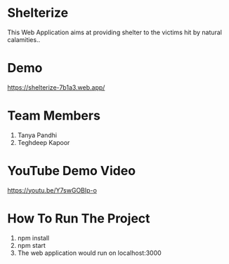 # Shelterize
This Web Application aims at providing shelter to the victims hit by natural calamities..

# Demo
https://shelterize-7b1a3.web.app/

# Team Members
1. Tanya Pandhi
2. Teghdeep Kapoor

# YouTube Demo Video
https://youtu.be/Y7swGOBIp-o

# How To Run The Project
1. npm install
2. npm start 
3. The web application would run on localhost:3000
